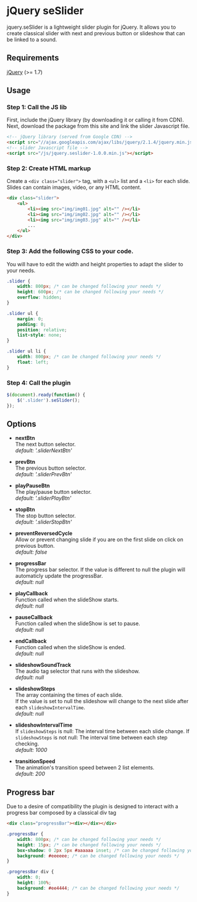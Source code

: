 # jQuery seSlider #

jquery.seSlider is a lightweight slider plugin for jQuery.
It allows you to create classical slider with next and previous button or slideshow that can be linked to a sound.

Requirements
-----
[jQuery](http://www.jquery.com) (>= 1.7)

Usage
-----

### Step 1: Call the JS lib ###
First, include the jQuery library (by downloading it or calling it from CDN).  
Next, download the package from this site and link the slider Javascript file.

```html
<!-- jQuery library (served from Google CDN) -->
<script src="//ajax.googleapis.com/ajax/libs/jquery/2.1.4/jquery.min.js"></script>
<!-- slider Javascript file -->
<script src="/js/jquery.seslider-1.0.0.min.js"></script>
```

### Step 2: Create HTML markup ###
Create a `<div class="slider">` tag, with a `<ul>` list and a `<li>` for each slide. Slides can contain images, video, or any HTML content.

```html
<div class="slider">
    <ul>
        <li><img src="img/img01.jpg" alt="" /></li>
        <li><img src="img/img02.jpg" alt="" /></li>
        <li><img src="img/img03.jpg" alt="" /></li>
        ...
    </ul>
</div>
```

### Step 3: Add the following CSS to your code. ###
You will have to edit the width and height properties to adapt the slider to your needs. 

```css
.slider {
    width: 800px; /* can be changed following your needs */
    height: 600px; /* can be changed following your needs */
    overflow: hidden;
}

.slider ul {
    margin: 0;
    padding: 0;
    position: relative;
    list-style: none;
}

.slider ul li {
    width: 800px; /* can be changed following your needs */
    float: left;
}
```

### Step 4: Call the plugin ###

```javascript
$(document).ready(function() {
    $('.slider').seSlider();
});
```

Options
-----
- **nextBtn**  
The next button selector.  
*default: '.sliderNextBtn'*

- **prevBtn**  
The previous button selector.  
*default: '.sliderPrevBtn'*

- **playPauseBtn**  
The play/pause button selector.  
*default: '.sliderPlayBtn'*

- **stopBtn**  
The stop button selector.  
*default: '.sliderStopBtn'*

- **preventReversedCycle**  
Allow or prevent changing slide if you are on the first slide on click on previous button.  
*default: false*

- **progressBar**  
The progress bar selector. If the value is different to null the plugin will automaticly update the progressBar.  
*default: null*

- **playCallback**  
Function called when the slideShow starts.  
*default: null*

- **pauseCallback**  
Function called when the slideShow is set to pause.  
*default: null*

- **endCallback**  
Function called when the slideShow is ended.  
*default: null*

- **slideshowSoundTrack**  
The audio tag selector that runs with the slideshow.  
*default: null*

- **slideshowSteps**  
The array containing the times of each slide.  
If the value is set to null the slideshow will change to the next slide after each `slideshowIntervalTime`.  
*default: null*

- **slideshowIntervalTime**  
If `slideshowSteps` is null: The interval time between each slide change.
If `slideshowSteps` is not null: The interval time between each step checking.  
*default: 1000*

- **transitionSpeed**  
The animation's transition speed between 2 list elements.  
*default: 200*

Progress bar
-----

Due to a desire of compatibility the plugin is designed to interact with a progress bar composed by a classical div tag

```html
<div class="progressBar"><div></div></div>
```

```css
.progressBar {
    width: 800px; /* can be changed following your needs */
    height: 15px; /* can be changed following your needs */
    box-shadow: 0 2px 5px #aaaaaa inset; /* can be changed following your needs */
    background: #eeeeee; /* can be changed following your needs */
}

.progressBar div {
    width: 0;
    height: 100%;
    background: #ee4444; /* can be changed following your needs */
}
```
